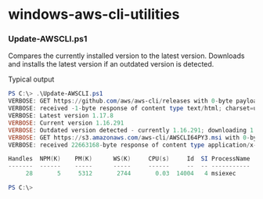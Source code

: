 # windows-aws-cli-utilities

### Update-AWSCLI.ps1
Compares the currently installed version to the latest version. Downloads and installs the latest version if an outdated version is detected.

Typical output
```powershell
PS C:\> .\Update-AWSCLI.ps1
VERBOSE: GET https://github.com/aws/aws-cli/releases with 0-byte payload
VERBOSE: received -1-byte response of content type text/html; charset=utf-8
VERBOSE: Latest version 1.17.8
VERBOSE: Current version 1.16.291
VERBOSE: Outdated version detected - currently 1.16.291; downloading 1.17.8
VERBOSE: GET https://s3.amazonaws.com/aws-cli/AWSCLI64PY3.msi with 0-byte payload
VERBOSE: received 22663168-byte response of content type application/x-msi

Handles  NPM(K)    PM(K)      WS(K)     CPU(s)     Id  SI ProcessName
-------  ------    -----      -----     ------     --  -- -----------
     28       5     5312       2744       0.03  14004   4 msiexec

PS C:\>
```
